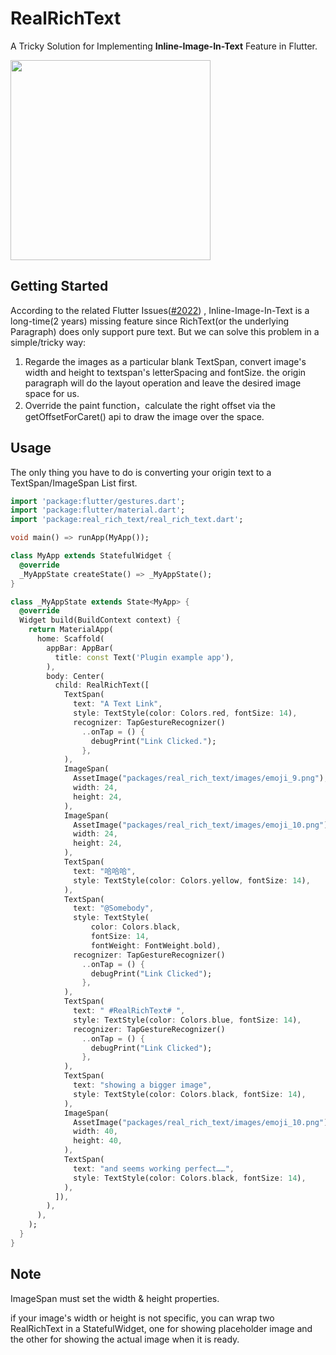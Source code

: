 # RealRichText

A Tricky Solution for Implementing **Inline-Image-In-Text** Feature in Flutter.

<img src="https://github.com/limengyun2008/RealRichText/blob/master/doc/example.png" width="320">

## Getting Started

According to the related Flutter Issues([#2022](https://github.com/flutter/flutter/issues/2022)) , Inline-Image-In-Text is a long-time(2 years) missing feature since RichText(or the underlying Paragraph) does only support pure text. But we can solve this problem in a simple/tricky way:

1. Regarde the images as a particular blank TextSpan, convert image's width and height to textspan's letterSpacing and fontSize. the origin paragraph will do the layout operation and leave the desired image space for us.
2. Override the paint function，calculate the right offset via the getOffsetForCaret() api to draw the image over the space.

## Usage

The only thing you have to do is converting your origin text to a TextSpan/ImageSpan List first.

```Dart
import 'package:flutter/gestures.dart';
import 'package:flutter/material.dart';
import 'package:real_rich_text/real_rich_text.dart';

void main() => runApp(MyApp());

class MyApp extends StatefulWidget {
  @override
  _MyAppState createState() => _MyAppState();
}

class _MyAppState extends State<MyApp> {
  @override
  Widget build(BuildContext context) {
    return MaterialApp(
      home: Scaffold(
        appBar: AppBar(
          title: const Text('Plugin example app'),
        ),
        body: Center(
          child: RealRichText([
            TextSpan(
              text: "A Text Link",
              style: TextStyle(color: Colors.red, fontSize: 14),
              recognizer: TapGestureRecognizer()
                ..onTap = () {
                  debugPrint("Link Clicked.");
                },
            ),
            ImageSpan(
              AssetImage("packages/real_rich_text/images/emoji_9.png"),
              width: 24,
              height: 24,
            ),
            ImageSpan(
              AssetImage("packages/real_rich_text/images/emoji_10.png"),
              width: 24,
              height: 24,
            ),
            TextSpan(
              text: "哈哈哈",
              style: TextStyle(color: Colors.yellow, fontSize: 14),
            ),
            TextSpan(
              text: "@Somebody",
              style: TextStyle(
                  color: Colors.black,
                  fontSize: 14,
                  fontWeight: FontWeight.bold),
              recognizer: TapGestureRecognizer()
                ..onTap = () {
                  debugPrint("Link Clicked");
                },
            ),
            TextSpan(
              text: " #RealRichText# ",
              style: TextStyle(color: Colors.blue, fontSize: 14),
              recognizer: TapGestureRecognizer()
                ..onTap = () {
                  debugPrint("Link Clicked");
                },
            ),
            TextSpan(
              text: "showing a bigger image",
              style: TextStyle(color: Colors.black, fontSize: 14),
            ),
            ImageSpan(
              AssetImage("packages/real_rich_text/images/emoji_10.png"),
              width: 40,
              height: 40,
            ),
            TextSpan(
              text: "and seems working perfect……",
              style: TextStyle(color: Colors.black, fontSize: 14),
            ),
          ]),
        ),
      ),
    );
  }
}
```

## Note

ImageSpan must set the width & height properties.

if your image's width or height is not specific, you can wrap two RealRichText in a StatefulWidget, one for showing placeholder image and the other for showing the actual image when it is ready.
